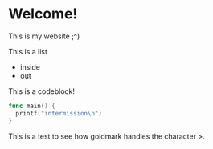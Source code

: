 # Welcome!

This is my website ;^)

This is a list

* inside
* out

This is a codeblock!

```go
func main() {
  printf("intermission\n")
}
```

This is a test to see how goldmark handles the character >.
